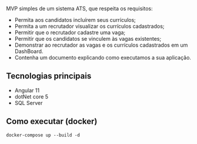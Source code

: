 MVP simples de um sistema ATS, que respeita os requisitos:

- Permita aos candidatos incluírem seus currículos;
- Permita a um recrutador visualizar os currículos cadastrados;
- Permitir que o recrutador cadastre uma vaga;
- Permitir que os candidatos se vinculem às vagas existentes;
- Demonstrar ao recrutador as vagas e os currículos cadastrados em um DashBoard.
- Contenha um documento explicando como executamos a sua aplicação.

## Tecnologias principais
- Angular 11
- dotNet core 5
- SQL Server

## Como executar (docker)
`docker-compose up --build -d`

